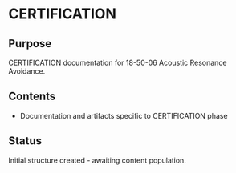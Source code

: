 # CERTIFICATION

## Purpose
CERTIFICATION documentation for 18-50-06 Acoustic Resonance Avoidance.

## Contents
- Documentation and artifacts specific to CERTIFICATION phase

## Status
Initial structure created - awaiting content population.
